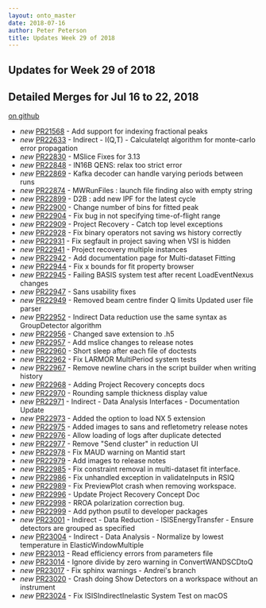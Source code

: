 ```yaml
---
layout: onto_master
date: 2018-07-16
author: Peter Peterson
title: Updates Week 29 of 2018
---
```

Updates for Week 29 of 2018
---------------------------

Detailed Merges for Jul 16 to 22, 2018
--------------------------------------
[on github](https://github.com/mantidproject/mantid/pulls?q=is%3Apr+merged%3A2018-07-17..2018-07-22)

* *new* [PR21568](https://github.com/mantidproject/mantid/pull/21568) - Add support for indexing fractional peaks
* *new* [PR22633](https://github.com/mantidproject/mantid/pull/22633) - Indirect - I(Q,T) - CalculateIqt algorithm for monte-carlo error propagation
* *new* [PR22830](https://github.com/mantidproject/mantid/pull/22830) - MSlice Fixes for 3.13
* *new* [PR22848](https://github.com/mantidproject/mantid/pull/22848) - IN16B QENS: relax too strict error
* *new* [PR22869](https://github.com/mantidproject/mantid/pull/22869) - Kafka decoder can handle varying periods between runs
* *new* [PR22874](https://github.com/mantidproject/mantid/pull/22874) - MWRunFiles : launch file finding also with empty string
* *new* [PR22899](https://github.com/mantidproject/mantid/pull/22899) - D2B : add new IPF for the latest cycle
* *new* [PR22900](https://github.com/mantidproject/mantid/pull/22900) - Change number of bins for fitted peak
* *new* [PR22904](https://github.com/mantidproject/mantid/pull/22904) - Fix bug in not specifying time-of-flight range
* *new* [PR22909](https://github.com/mantidproject/mantid/pull/22909) - Project Recovery - Catch top level exceptions
* *new* [PR22928](https://github.com/mantidproject/mantid/pull/22928) - Fix binary operators not saving ws history correctly
* *new* [PR22931](https://github.com/mantidproject/mantid/pull/22931) - Fix segfault in project saving when VSI is hidden
* *new* [PR22941](https://github.com/mantidproject/mantid/pull/22941) - Project recovery multiple instances
* *new* [PR22942](https://github.com/mantidproject/mantid/pull/22942) - Add documentation page for Multi-dataset Fitting
* *new* [PR22944](https://github.com/mantidproject/mantid/pull/22944) - Fix x bounds for fit property browser
* *new* [PR22945](https://github.com/mantidproject/mantid/pull/22945) - Failing BASIS system test after recent LoadEventNexus changes
* *new* [PR22947](https://github.com/mantidproject/mantid/pull/22947) - Sans usability fixes
* *new* [PR22949](https://github.com/mantidproject/mantid/pull/22949) - Removed beam centre finder Q limits Updated user file parser
* *new* [PR22952](https://github.com/mantidproject/mantid/pull/22952) - Indirect Data reduction use the same syntax as GroupDetector algorithm
* *new* [PR22956](https://github.com/mantidproject/mantid/pull/22956) - Changed save extension to .h5
* *new* [PR22957](https://github.com/mantidproject/mantid/pull/22957) - Add mslice changes to release notes
* *new* [PR22960](https://github.com/mantidproject/mantid/pull/22960) - Short sleep after each file of doctests
* *new* [PR22962](https://github.com/mantidproject/mantid/pull/22962) - Fix LARMOR MultiPeriod system tests
* *new* [PR22967](https://github.com/mantidproject/mantid/pull/22967) - Remove newline chars in the script builder when writing history
* *new* [PR22968](https://github.com/mantidproject/mantid/pull/22968) - Adding Project Recovery concepts docs
* *new* [PR22970](https://github.com/mantidproject/mantid/pull/22970) - Rounding sample thickness display value
* *new* [PR22971](https://github.com/mantidproject/mantid/pull/22971) - Indirect - Data Analysis Interfaces - Documentation Update
* *new* [PR22973](https://github.com/mantidproject/mantid/pull/22973) - Added the option to load NX 5 extension
* *new* [PR22975](https://github.com/mantidproject/mantid/pull/22975) - Added images to sans and refletometry release notes
* *new* [PR22976](https://github.com/mantidproject/mantid/pull/22976) - Allow loading of logs after duplicate detected
* *new* [PR22977](https://github.com/mantidproject/mantid/pull/22977) - Remove "Send cluster" in reduction UI
* *new* [PR22978](https://github.com/mantidproject/mantid/pull/22978) - Fix MAUD warning on Mantid start
* *new* [PR22979](https://github.com/mantidproject/mantid/pull/22979) - Add images to release notes
* *new* [PR22985](https://github.com/mantidproject/mantid/pull/22985) - Fix constraint removal in multi-dataset fit interface.
* *new* [PR22986](https://github.com/mantidproject/mantid/pull/22986) - Fix unhandled exception in validateInputs in RSIQ
* *new* [PR22989](https://github.com/mantidproject/mantid/pull/22989) - Fix PreviewPlot crash when removing workspace.
* *new* [PR22996](https://github.com/mantidproject/mantid/pull/22996) - Update Project Recovery Concept Doc
* *new* [PR22998](https://github.com/mantidproject/mantid/pull/22998) - RROA polarization correction bug.
* *new* [PR22999](https://github.com/mantidproject/mantid/pull/22999) - Add python psutil to developer packages
* *new* [PR23001](https://github.com/mantidproject/mantid/pull/23001) - Indirect - Data Reduction - ISISEnergyTransfer - Ensure detectors are grouped as specified
* *new* [PR23004](https://github.com/mantidproject/mantid/pull/23004) - Indirect - Data Analysis - Normalize by lowest temperature in ElasticWindowMultiple
* *new* [PR23013](https://github.com/mantidproject/mantid/pull/23013) - Read efficiency errors from parameters file
* *new* [PR23014](https://github.com/mantidproject/mantid/pull/23014) - Ignore divide by zero warning in ConvertWANDSCDtoQ
* *new* [PR23017](https://github.com/mantidproject/mantid/pull/23017) - Fix sphinx warnings - Andrei's branch
* *new* [PR23020](https://github.com/mantidproject/mantid/pull/23020) - Crash doing Show Detectors on a workspace without an instrument
* *new* [PR23024](https://github.com/mantidproject/mantid/pull/23024) - Fix ISISIndirectInelastic System Test on macOS
